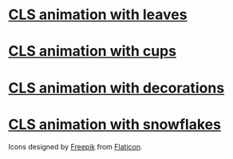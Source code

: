 # <a href="https://rawcdn.githack.com/jelena-rota/cls-animation/e1f90a47d21e43d33f501985e64769e3ebbfc7f7/start-leaves.html">CLS animation with leaves</a>

# <a href="https://rawcdn.githack.com/jelena-rota/cls-animation/ea2bae211b58b9573d6e171bd0773150c5082aa6/start-decorations.html">CLS animation with cups</a>

# <a href="https://rawcdn.githack.com/jelena-rota/cls-animation/ea2bae211b58b9573d6e171bd0773150c5082aa6/start-decorations.html">CLS animation with decorations</a>

# <a href="https://rawcdn.githack.com/jelena-rota/cls-animation/ea2bae211b58b9573d6e171bd0773150c5082aa6/start-snowflakes.html">CLS animation with snowflakes</a>

Icons designed by <a href="https://www.flaticon.com/authors/freepik">Freepik</a> from <a href="https://www.flaticon.com">Flaticon</a>.
